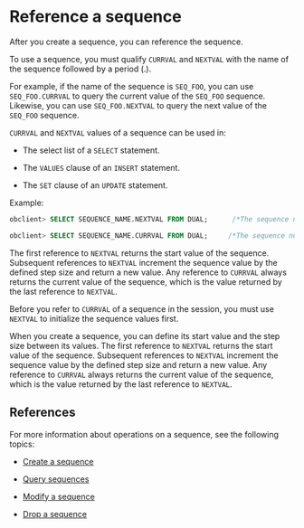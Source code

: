 # Reference a sequence

After you create a sequence, you can reference the sequence. 

To use a sequence, you must qualify `CURRVAL` and `NEXTVAL` with the name of the sequence followed by a period (.). 

For example, if the name of the sequence is `SEQ_FOO`, you can use `SEQ_FOO.CURRVAL` to query the current value of the `SEQ_FOO` sequence. Likewise, you can use `SEQ_FOO.NEXTVAL` to query the next value of the `SEQ_FOO` sequence. 

`CURRVAL` and `NEXTVAL` values of a sequence can be used in:

* The select list of a `SELECT` statement. 

* The `VALUES` clause of an `INSERT` statement. 

* The `SET` clause of an `UPDATE` statement. 

Example:

```sql
obclient> SELECT SEQUENCE_NAME.NEXTVAL FROM DUAL;      /*The sequence number increases for each execution.*/

obclient> SELECT SEQUENCE_NAME.CURRVAL FROM DUAL;     /*The sequence number remains unchanged for each execution.*/
```

The first reference to `NEXTVAL` returns the start value of the sequence. Subsequent references to `NEXTVAL` increment the sequence value by the defined step size and return a new value. Any reference to `CURRVAL` always returns the current value of the sequence, which is the value returned by the last reference to `NEXTVAL`. 

Before you refer to `CURRVAL` of a sequence in the session, you must use `NEXTVAL` to initialize the sequence values first. 

When you create a sequence, you can define its start value and the step size between its values. The first reference to `NEXTVAL` returns the start value of the sequence. Subsequent references to `NEXTVAL` increment the sequence value by the defined step size and return a new value. Any reference to `CURRVAL` always returns the current value of the sequence, which is the value returned by the last reference to `NEXTVAL`. 

## References

For more information about operations on a sequence, see the following topics:

* [Create a sequence](1.create-a-sequence-of-mysql-mode.md)

* [Query sequences](2.view-a-sequence-of-mysql-mode.md)

* [Modify a sequence](4.modify-a-sequence-of-mysql-mode.md)

* [Drop a sequence](5.delete-a-squence-of-mysql-mode.md)
